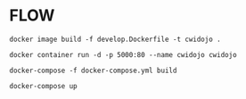 # FLOW

`docker image build -f develop.Dockerfile -t cwidojo .`

`docker container run -d -p 5000:80 --name cwidojo cwidojo`

`docker-compose -f docker-compose.yml build`

`docker-compose up`
